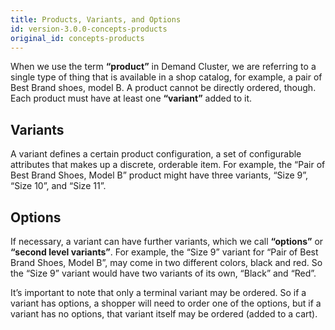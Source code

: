 ```yaml
---
title: Products, Variants, and Options
id: version-3.0.0-concepts-products
original_id: concepts-products
---
```


When we use the term **“product”** in Demand Cluster, we are referring to a single type of thing that is available in a shop catalog, for example, a pair of Best Brand shoes, model B. A product cannot be directly ordered, though. Each product must have at least one **“variant”** added to it.

## Variants

A variant defines a certain product configuration, a set of configurable attributes that makes up a discrete, orderable item. For example, the “Pair of Best Brand Shoes, Model B” product might have three variants, “Size 9”, “Size 10”, and “Size 11”.

## Options

If necessary, a variant can have further variants, which we call **“options”** or **“second level variants”**. For example, the “Size 9” variant for “Pair of Best Brand Shoes, Model B”, may come in two different colors, black and red. So the “Size 9” variant would have two variants of its own, “Black” and “Red”.

It’s important to note that only a terminal variant may be ordered. So if a variant has options, a shopper will need to order one of the options, but if a variant has no options, that variant itself may be ordered (added to a cart).
